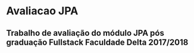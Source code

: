 # Avaliacao JPA
## Trabalho de avaliação do módulo JPA pós graduação Fullstack Faculdade Delta 2017/2018
